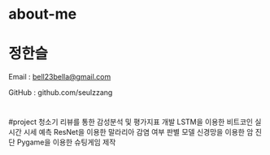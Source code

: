 # about-me

# 정한슬
Email : bell23bella@gmail.com

GitHub : github.com/seulzzang

#

#project
청소기 리뷰를 통한 감성분석 및 평가지표 개발
LSTM을 이용한 비트코인 실시간 시세 예측
ResNet을 이용한 말라리아 감염 여부 판별 모델
신경망을 이용한 암 진단
Pygame을 이용한 슈팅게임 제작

